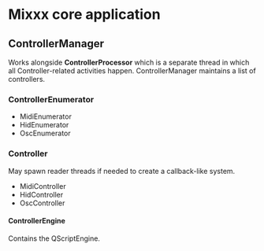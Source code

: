 # Mixxx core application

## ControllerManager

Works alongside **ControllerProcessor** which is a separate thread in
which all Controller-related activities happen. ControllerManager
maintains a list of controllers.

### ControllerEnumerator

  - MidiEnumerator
  - HidEnumerator
  - OscEnumerator

### Controller

May spawn reader threads if needed to create a callback-like system.

  - MidiController
  - HidController
  - OscController

#### ControllerEngine

Contains the QScriptEngine.
